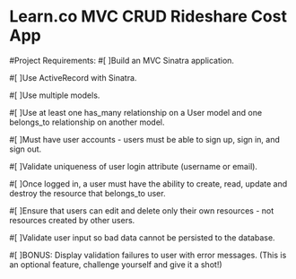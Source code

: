 # Learn.co MVC CRUD Rideshare Cost App
#Project Requirements:
#[ ]Build an MVC Sinatra application.

#[ ]Use ActiveRecord with Sinatra.

#[ ]Use multiple models.

#[ ]Use at least one has_many relationship on a User model and one belongs_to relationship on another model.

#[ ]Must have user accounts - users must be able to sign up, sign in, and sign out.

#[ ]Validate uniqueness of user login attribute (username or email).

#[ ]Once logged in, a user must have the ability to create, read, update and destroy the resource that belongs_to user.

#[ ]Ensure that users can edit and delete only their own resources - not resources created by other users.

#[ ]Validate user input so bad data cannot be persisted to the database.

#[ ]BONUS: Display validation failures to user with error messages. (This is an optional feature, challenge yourself and give it a shot!)
